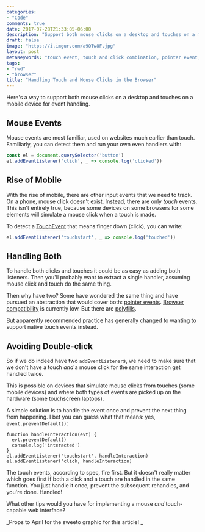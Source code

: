 ```yaml
---
categories:
- "Code"
comments: true
date: 2017-07-28T21:33:05-06:00
description: "Support both mouse clicks on a desktop and touches on a mobile device for event handling."
draft: false
image: "https://i.imgur.com/a9QTw8F.jpg"
layout: post
metaKeywords: "touch event, touch and click combination, pointer event, polyfill, addeventlistener, touchstart, touchclick"
tags:
- "rwd"
- "browser"
title: "Handling Touch and Mouse Clicks in the Browser"
---
```


Here's a way to support both mouse clicks on a desktop and touches on a mobile device for event handling.

<!--more-->

## Mouse Events

Mouse events are most familiar, used on websites much earlier than touch.  Familiarly, you can detect them and run your own even handlers with:

```js
const el = document.querySelector('button')
el.addEventListener('click', _ => console.log('clicked'))
```

## Rise of Mobile

With the rise of mobile, there are other input events that we need to track.  On a phone, mouse click doesn't exist.  Instead, there are only *touch* events.  This isn't entirely true, because some devices on some browsers for some elements will simulate a mouse click when a touch is made.

To detect a [TouchEvent](https://developer.mozilla.org/en-US/docs/Web/API/TouchEvent) that means finger down (click), you can write:

```js
el.addEventListener('touchstart', _ => console.log('touched'))
```

## Handling Both

To handle both clicks and touches it could be as easy as adding both listeners.  Then you'll probably want to extract a single handler, assuming mouse click and touch do the same thing.  

Then why have two?  Some have wondered the same thing and have pursued an abstraction that would cover both: [pointer events](https://developer.mozilla.org/en-US/docs/Web/API/Pointer_events).  [Browser compatibility](http://caniuse.com/#feat=pointer) is currently low.  But there are [polyfills](https://github.com/jquery/PEP).  

But apparently recommended practice has generally changed to wanting to support native touch events instead.

## Avoiding Double-click

So if we do indeed have two `addEventListener`s, we need to make sure that we don't have a touch *and* a mouse click for the same interaction get handled twice.

This is possible on devices that simulate mouse clicks from touches (some mobile devices) and where both types of events are picked up on the hardware (some touchscreen laptops).

A simple solution is to handle the event once and prevent the next thing from happening.  I bet you can guess what that means: yes, `event.preventDefault()`: 

```
function handleInteraction(evt) {
  evt.preventDefault()
  console.log('interacted')
}
el.addEventListener('touchstart', handleInteraction)
el.addEventListener('click, handleInteraction)
```

The touch events, according to spec, fire first.  But it doesn't really matter which goes first if both a click and a touch are handled in the same function.  You just handle it once, prevent the subsequent rehandles, and you're done. 
Handled!

What other tips would you have for implementing a mouse *and* touch-capable web interface?

_Props to April for the sweeto graphic for this article! _
